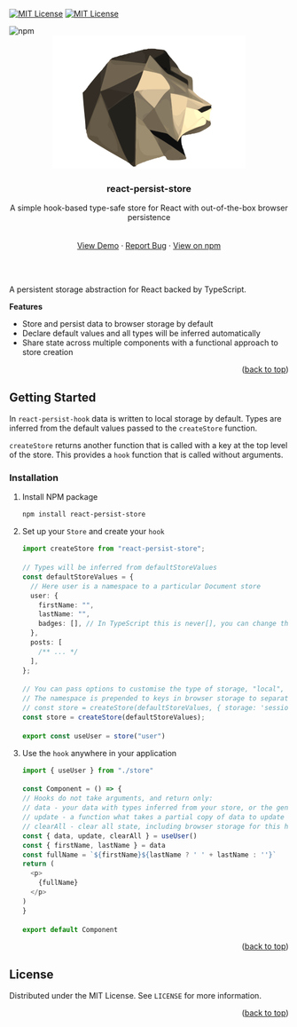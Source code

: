 <!-- Improved compatibility of back to top link: See: https://github.com/othneildrew/Best-README-Template/pull/73 -->

<a name="readme-top"></a>

<!--
*** Thanks for checking out the Best-README-Template. If you have a suggestion
*** that would make this better, please fork the repo and create a pull request
*** or simply open an issue with the tag "enhancement".
*** Don't forget to give the project a star!
*** Thanks again! Now go create something AMAZING! :D
-->

<!-- PROJECT SHIELDS -->
<!--
*** I'm using markdown "reference style" links for readability.
*** Reference links are enclosed in brackets [ ] instead of parentheses ( ).
*** See the bottom of this document for the declaration of the reference variables
*** for contributors-url, forks-url, etc. This is an optional, concise syntax you may use.
*** https://www.markdownguide.org/basic-syntax/#reference-style-links
-->

[![MIT License][license-shield]][license-url]
[![MIT License][react.js]][react-url]

<img alt="npm" src="https://img.shields.io/npm/v/react-persist-store">

<!-- PROJECT LOGO -->
<br />
<div align="center">
  <a href="https://github.com/AndrewWalsh/react-persist-store">
    <img src="resources/logo.svg" alt="Logo">
  </a>

<h3 align="center">react-persist-store</h3>

  <p align="center">
    A simple hook-based type-safe store for React with out-of-the-box browser persistence
    <br />
    <br />
    <br />
    <a href="https://andrewwalsh.github.io/react-persist-store/">View Demo</a>
    ·
    <a href="https://github.com/AndrewWalsh/react-persist-store/issues">Report Bug</a>
    ·
    <a href="https://www.npmjs.com/package/react-persist-store">View on npm</a>
  </p>
</div>

<br />
<br />

<!-- ABOUT THE PROJECT -->

A persistent storage abstraction for React backed by TypeScript.

**Features**

- Store and persist data to browser storage by default
- Declare default values and all types will be inferred automatically
- Share state across multiple components with a functional approach to store creation

<p align="right">(<a href="#readme-top">back to top</a>)</p>

<!-- GETTING STARTED -->

## Getting Started

In `react-persist-hook` data is written to local storage by default. Types are inferred from the default values passed to the `createStore` function.

`createStore` returns another function that is called with a key at the top level of the store. This provides a `hook` function that is called without arguments.

### Installation

1. Install NPM package
   ```sh
   npm install react-persist-store
   ```
2. Set up your `Store` and create your `hook`

   ```ts
   import createStore from "react-persist-store";

   // Types will be inferred from defaultStoreValues
   const defaultStoreValues = {
     // Here user is a namespace to a particular Document store
     user: {
       firstName: "",
       lastName: "",
       badges: [], // In TypeScript this is never[], you can change this behaviour with createStore<YourStoreType>(...)
     },
     posts: [
       /** ... */
     ],
   };

   // You can pass options to customise the type of storage, "local", "session", or false to disable persistence
   // The namespace is prepended to keys in browser storage to separate them from other state
   // const store = createStore(defaultStoreValues, { storage: 'session', namespace: 'custom' });
   const store = createStore(defaultStoreValues);

   export const useUser = store("user")
   ```
3. Use the `hook` anywhere in your application
    ```ts
    import { useUser } from "./store"

    const Component = () => {
    // Hooks do not take arguments, and return only:
    // data - your data with types inferred from your store, or the generic you passed in
    // update - a function what takes a partial copy of data to update
    // clearAll - clear all state, including browser storage for this hook
    const { data, update, clearAll } = useUser()
    const { firstName, lastName } = data
    const fullName = `${firstName}${lastName ? ' ' + lastName : ''}`
    return (
      <p>
        {fullName}
      </p>
    )
    }

    export default Component
    ````

<p align="right">(<a href="#readme-top">back to top</a>)</p>

<!-- LICENSE -->

## License

Distributed under the MIT License. See `LICENSE` for more information.

<p align="right">(<a href="#readme-top">back to top</a>)</p>

<!-- MARKDOWN LINKS & IMAGES -->
<!-- https://www.markdownguide.org/basic-syntax/#reference-style-links -->

[contributors-shield]: https://img.shields.io/github/contributors/AndrewWalsh/react-persist-store.svg?style=for-the-badge
[contributors-url]: https://github.com/AndrewWalsh/react-persist-store/graphs/contributors
[forks-shield]: https://img.shields.io/github/forks/AndrewWalsh/react-persist-store.svg?style=for-the-badge
[forks-url]: https://github.com/AndrewWalsh/react-persist-store/network/members
[stars-shield]: https://img.shields.io/github/stars/AndrewWalsh/react-persist-store.svg?style=for-the-badge
[stars-url]: https://github.com/AndrewWalsh/react-persist-store/stargazers
[issues-shield]: https://img.shields.io/github/issues/AndrewWalsh/react-persist-store.svg?style=for-the-badge
[issues-url]: https://github.com/AndrewWalsh/react-persist-store/issues
[license-shield]: https://img.shields.io/github/license/AndrewWalsh/react-persist-store.svg?style=for-the-badge
[license-url]: https://github.com/AndrewWalsh/react-persist-store/blob/master/LICENSE
[react.js]: https://img.shields.io/badge/React-20232A?style=for-the-badge&logo=react&logoColor=61DAFB
[react-url]: https://reactjs.org/
